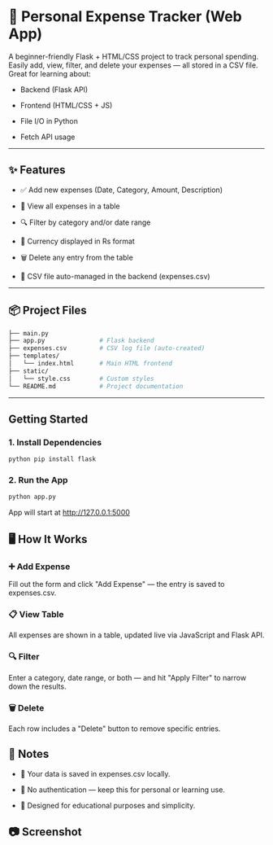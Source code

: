 # 💸 Personal Expense Tracker (Web App)

A beginner-friendly Flask + HTML/CSS project to track personal spending. Easily add, view, filter, and delete your expenses — all stored in a CSV file. Great for learning about:

- Backend (Flask API)
  
- Frontend (HTML/CSS + JS)
  
- File I/O in Python
  
- Fetch API usage

---

## ✨ Features

- ✅ Add new expenses (Date, Category, Amount, Description)
  
- 📂 View all expenses in a table
  
- 🔍 Filter by category and/or date range
  
- 💸 Currency displayed in Rs format
  
- 🗑️ Delete any entry from the table
  
- 💾 CSV file auto-managed in the backend (expenses.csv)



---

## 📦 Project Files

```bash
├── main.py            
├── app.py               # Flask backend
├── expenses.csv         # CSV log file (auto-created)
├── templates/
│   └── index.html       # Main HTML frontend
├── static/
│   └── style.css        # Custom styles
└── README.md            # Project documentation
```

---

## Getting Started

### 1. Install Dependencies

```bash
python pip install flask
```
### 2. Run the App

```bash
python app.py
```
App will start at http://127.0.0.1:5000

## 🖥️ How It Works
### ➕ Add Expense
Fill out the form and click "Add Expense" — the entry is saved to expenses.csv.

### 📋 View Table
All expenses are shown in a table, updated live via JavaScript and Flask API.

### 🔍 Filter
Enter a category, date range, or both — and hit "Apply Filter" to narrow down the results.

### 🗑️ Delete
Each row includes a "Delete" button to remove specific entries.

## 📌 Notes
- 💾 Your data is saved in expenses.csv locally.

- 🛑 No authentication — keep this for personal or learning use.

- 🧠 Designed for educational purposes and simplicity.

## 📷 Screenshot
